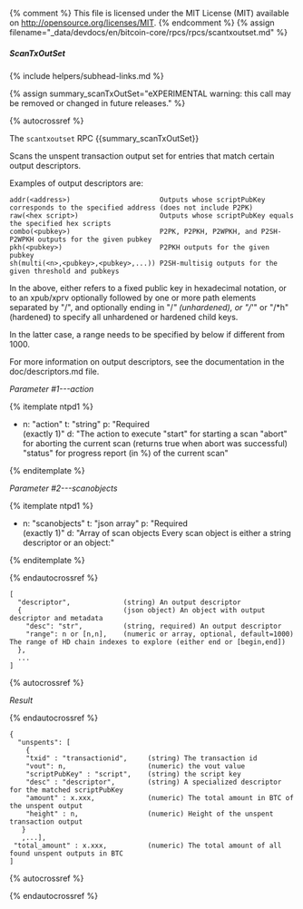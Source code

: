 {% comment %}
This file is licensed under the MIT License (MIT) available on
http://opensource.org/licenses/MIT.
{% endcomment %}
{% assign filename="_data/devdocs/en/bitcoin-core/rpcs/rpcs/scantxoutset.md" %}

##### ScanTxOutSet
{% include helpers/subhead-links.md %}

{% assign summary_scanTxOutSet="eXPERIMENTAL warning: this call may be removed or changed in future releases." %}

{% autocrossref %}

The `scantxoutset` RPC {{summary_scanTxOutSet}}

Scans the unspent transaction output set for entries that match certain output descriptors.

Examples of output descriptors are:

    addr(<address>)                      Outputs whose scriptPubKey corresponds to the specified address (does not include P2PK)
    raw(<hex script>)                    Outputs whose scriptPubKey equals the specified hex scripts
    combo(<pubkey>)                      P2PK, P2PKH, P2WPKH, and P2SH-P2WPKH outputs for the given pubkey
    pkh(<pubkey>)                        P2PKH outputs for the given pubkey
    sh(multi(<n>,<pubkey>,<pubkey>,...)) P2SH-multisig outputs for the given threshold and pubkeys
In the above, <pubkey> either refers to a fixed public key in hexadecimal notation, or to an xpub/xprv optionally followed by one
or more path elements separated by "/", and optionally ending in "/*" (unhardened), or "/*'" or "/*h" (hardened) to specify all
unhardened or hardened child keys.

In the latter case, a range needs to be specified by below if different from 1000.

For more information on output descriptors, see the documentation in the doc/descriptors.md file.

*Parameter #1---action*

{% itemplate ntpd1 %}
- n: "action"
  t: "string"
  p: "Required<br>(exactly 1)"
  d: "The action to execute
       \"start\" for starting a scan
       \"abort\" for aborting the current scan (returns true when abort was successful)
       \"status\" for progress report (in %) of the current scan"

{% enditemplate %}

*Parameter #2---scanobjects*

{% itemplate ntpd1 %}
- n: "scanobjects"
  t: "json array"
  p: "Required<br>(exactly 1)"
  d: "Array of scan objects
       Every scan object is either a string descriptor or an object:"

{% enditemplate %}

{% endautocrossref %}

    [
      "descriptor",             (string) An output descriptor
      {                         (json object) An object with output descriptor and metadata
        "desc": "str",          (string, required) An output descriptor
        "range": n or [n,n],    (numeric or array, optional, default=1000) The range of HD chain indexes to explore (either end or [begin,end])
      },
      ...
    ]

{% autocrossref %}

*Result*

{% endautocrossref %}

    {
      "unspents": [
        {
        "txid" : "transactionid",     (string) The transaction id
        "vout": n,                    (numeric) the vout value
        "scriptPubKey" : "script",    (string) the script key
        "desc" : "descriptor",        (string) A specialized descriptor for the matched scriptPubKey
        "amount" : x.xxx,             (numeric) The total amount in BTC of the unspent output
        "height" : n,                 (numeric) Height of the unspent transaction output
       }
       ,...],
     "total_amount" : x.xxx,          (numeric) The total amount of all found unspent outputs in BTC
    ]

{% autocrossref %}

{% endautocrossref %}
